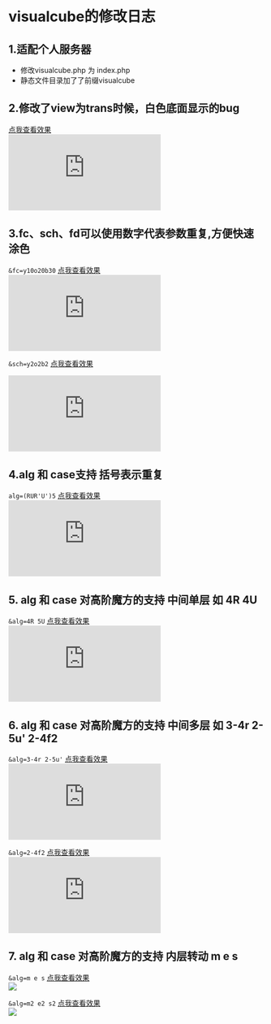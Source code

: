 # visualcube的修改日志

## 1.适配个人服务器
- 修改visualcube.php 为 index.php
- 静态文件目录加了了前缀visualcube

## 2.修改了view为trans时候，白色底面显示的bug
[点我查看效果](http://solarsunrise.cn/index.php?fmt=svg&bg=t&view=trans&sch=ygrwbo&r=y30x-30&stage=cross&size=500)  
![](http://solarsunrise.cn/index.php?fmt=svg&bg=t&view=trans&sch=ygrwbo&r=y30x-30&stage=cross&size=500)

## 3.fc、sch、fd可以使用数字代表参数重复,方便快速涂色
`&fc=y10o20b30` [点我查看效果](http://solarsunrise.cn/index.php?fmt=svg&size=500&pzl=7&fc=y10o20b30)  
![](http://solarsunrise.cn/index.php?fmt=svg&size=500&pzl=7&fc=y10o20b30)

`&sch=y2o2b2` [点我查看效果](http://solarsunrise.cn/index.php?fmt=svg&size=500&pzl=7&sch=y2o2b2&view=plan)  

![](http://solarsunrise.cn/index.php?fmt=svg&size=500&pzl=7&sch=y2o2b2&view=plan)

## 4.alg 和 case支持 括号表示重复
`alg=(RUR'U')5` [点我查看效果](http://solarsunrise.cn/index.php?fmt=svg&size=500&pzl=3&alg=(R%20UR%27U%27)5)  
![](http://solarsunrise.cn/index.php?fmt=svg&size=500&pzl=3&alg=(R%20UR%27U%27)5)

## 5. alg 和 case 对高阶魔方的支持 中间单层 如 4R 4U
`&alg=4R 5U` [点我查看效果](http://solarsunrise.cn/index.php?fmt=svg&size=500&pzl=7&alg=%204R%205U)  
![](http://solarsunrise.cn/index.php?fmt=svg&size=500&pzl=7&alg=%204R%205U)


## 6. alg 和 case 对高阶魔方的支持 中间多层 如 3-4r 2-5u' 2-4f2
`&alg=3-4r 2-5u'` [点我查看效果](http://solarsunrise.cn/index.php?fmt=svg&size=500&pzl=7&alg&alg=alg=3-4r%202-5u%27)  
![](http://solarsunrise.cn/index.php?fmt=svg&size=500&pzl=7&alg&alg=alg=3-4r%202-5u%27)

`&alg=2-4f2` [点我查看效果](http://solarsunrise.cn/index.php?fmt=svg&size=500&pzl=7&alg&alg=2-4f2)  
![](http://solarsunrise.cn/index.php?fmt=svg&size=500&pzl=7&alg&alg=2-4f2)

## 7. alg 和 case 对高阶魔方的支持 内层转动 m e s
`&alg=m e s` [点我查看效果](http://imagebed.solarsunrise.cn/blog/img/20200317160754.png)  
![](http://imagebed.solarsunrise.cn/blog/img/20200317160754.png)

`&alg=m2 e2 s2` [点我查看效果](http://imagebed.solarsunrise.cn/blog/img/20200317161653.png)  
![](http://imagebed.solarsunrise.cn/blog/img/20200317161653.png)